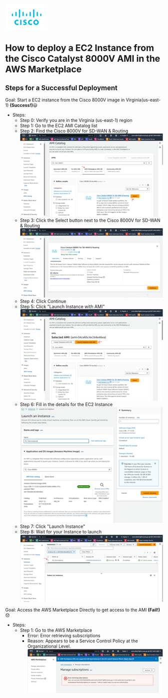 ![Cisco Logo](images/cisco.png)
# How to deploy a EC2 Instance from the Cisco Catalyst 8000V AMI in the AWS Marketplace

## Steps for a Successful Deployment

Goal: Start a EC2 instance from the Cisco 8000V image in Virginia(us-east-1) **(Success!)**:smiley:
- Steps:
    - Step 0: Verify you are in the Virginia (us-east-1) region 
    - Step 1: Go to the EC2 AMI Catalog list 
    - Step 2: Find the Cisco 8000V for SD-WAN & Routing
        ![Alt text](images/ec2-ami-catalog.png)
    - Step 3: Click the Select button next to the Cisco 8000V for SD-WAN & Routing
        ![Alt text](images/ec2-ami-select-8000v.png)
    - Step 4: Click Continue
    - Step 5: Click "Launch Instance with AMI"
        ![Alt text](images/ec2-ami-launch-instance.png)
    - Step 6: Fill in the details for the EC2 Instance
        ![Alt text](images/ec2-ami-instance-details.png)
    - Step 7: Click "Launch Instance"
    - Step 8: Wait for your Instance to launch
        ![Alt text](images/ec2-launched-instance.png)


Goal: Access the AWS Marketplace Directly to get access to the AMI  **(Fail!)**:disappointed:
- Steps:
    - Step 1: Go to the AWS Marketplace
        - Error:  Error retrieving subscriptions
        - Reason: Appears to be a Service Control Policy at the Organizational Level. 
    ![Alt text](images/error-manage-subscription.png)


   




